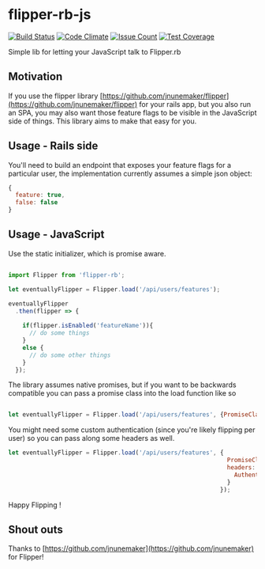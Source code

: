 # flipper-rb-js

[![Build Status](https://travis-ci.org/Foodee/flipper-rb-js.svg)](https://travis-ci.org/Foodee/flipper-rb-js) [![Code Climate](https://codeclimate.com/github/Foodee/flipper-rb-js/badges/gpa.svg)](https://codeclimate.com/github/Foodee/flipper-rb-js) [![Issue Count](https://codeclimate.com/github/Foodee/flipper-rb-js/badges/issue_count.svg)](https://codeclimate.com/github/Foodee/flipper-rb-js) [![Test Coverage](https://codeclimate.com/github/Foodee/flipper-rb-js/badges/coverage.svg)](https://codeclimate.com/github/Foodee/flipper-rb-js/coverage)


Simple lib for letting your JavaScript talk to Flipper.rb

## Motivation

If you use the flipper library [https://github.com/jnunemaker/flipper](https://github.com/jnunemaker/flipper) for your rails app,
but you also run an SPA, you may also want those feature flags to be visible in the JavaScript side of things. This library
aims to make that easy for you.

## Usage - Rails side

You'll need to build an endpoint that exposes your feature flags for a particular user, the implementation currently
assumes a simple json object:

```JavaScript
{
  feature: true,
  false: false
}
```

## Usage - JavaScript

Use the static initializer, which is promise aware.

```JavaScript

import Flipper from 'flipper-rb';

let eventuallyFlipper = Flipper.load('/api/users/features');

eventuallyFlipper
  .then(flipper => {
  
    if(flipper.isEnabled('featureName')){
      // do some things 
    }
    else {
      // do some other things 
    }
  });
```

The library assumes native promises, but if you want to be backwards compatible you can pass a promise class into the
load function like so

```JavaScript

let eventuallyFlipper = Flipper.load('/api/users/features', {PromiseClass: Ember.RSVP.Promise});

```

You might need some custom authentication (since you're likely flipping per user) so you can pass along some headers as well.

```JavaScript
let eventuallyFlipper = Flipper.load('/api/users/features', {
                                                              PromiseClass: Ember.RSVP.Promise,
                                                              headers: {
                                                                Authentication: token="myToken"
                                                              }
                                                            });
```


Happy Flipping !


## Shout outs

Thanks to [https://github.com/jnunemaker](https://github.com/jnunemaker) for Flipper!
  